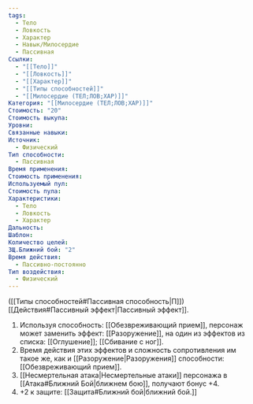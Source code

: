 ```yaml
---
tags:
  - Тело
  - Ловкость
  - Характер
  - Навык/Милосердие
  - Пассивная
Ссылки:
  - "[[Тело]]"
  - "[[Ловкость]]"
  - "[[Характер]]"
  - "[[Типы способностей]]"
  - "[[Милосердие (ТЕЛ;ЛОВ;ХАР)]]"
Категория: "[[Милосердие (ТЕЛ;ЛОВ;ХАР)]]"
Стоимость: "20"
Стоимость выкупа:
Уровни:
Связанные навыки:
Источник:
  - Физический
Тип способности:
  - Пассивная
Время применения:
Стоимость применения:
Используемый пул:
Стоимость пула:
Характеристики:
  - Тело
  - Ловкость
  - Характер
Дальность:
Шаблон:
Количество целей:
ЗЩ.Ближний бой: "2"
Время действия:
  - Пассивно-постоянно
Тип воздействия:
  - Физический
---
```

([[Типы способностей#Пассивная способность|П]]) [[Действия#Пассивный эффект|Пассивный эффект]]. 

1. Используя способность: [[Обезвреживающий прием]], персонаж может заменить эффект: [[Разоружение]], на один из эффектов из списка: [[Оглушение]]; [[Сбивание с ног]].
2. Время действия этих эффектов и сложность сопротивления им такое же, как и [[Разоружение|Разоружения]] способности: [[Обезвреживающий прием]].
3. [[Несмертельная атака|Несмертельные атаки]] персонажа в [[Атака#Ближний Бой|ближнем бою]], получают бонус +4. 
4. +2 к защите: [[Защита#Ближний бой|ближний бой.]]